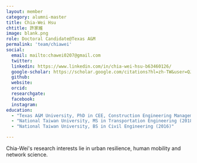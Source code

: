 ```yaml
---
layout: member
category: alumni-master
title: Chia-Wei Hsu
chtitle: 許家維
image: blank.png
role: Doctoral Candidate@Texas A&M
permalink: 'team/chiawei'
social:
  email: mailto:chawei0207@gmail.com
  twitter: 
  linkedin: https://www.linkedin.com/in/chia-wei-hsu-b63460126/
  google-scholar: https://scholar.google.com/citations?hl=zh-TW&user=QJc1UyIAAAAJ&view_op=list_works&authuser=1&sortby=pubdate
  github: 
  website: 
  orcid: 
  researchgate: 
  facebook: 
  instagram: 
education:
  - "Texas A&M University, PhD in CEE, Construction Engineering Management (2020-)"
  - "National Taiwan University, MS in Transportation Engineering (2018)"
  - "National Taiwan University, BS in Civil Engineering (2016)"

---
```



Chia-Wei's research interests lie in urban resilience, human mobility and network science.
